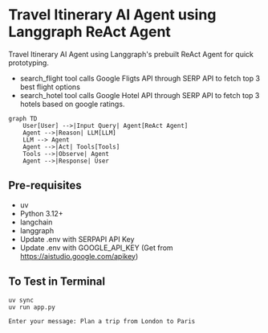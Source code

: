# Travel Itinerary AI Agent using Langgraph ReAct Agent
Travel Itinerary AI Agent using Langgraph's prebuilt ReAct Agent for quick prototyping.
- search_flight tool calls Google Fligts API through SERP API to fetch top 3 best flight options
- search_hotel tool calls Google Hotel API through SERP API to fetch top 3 hotels based on google ratings.

```mermaid
graph TD
    User[User] -->|Input Query| Agent[ReAct Agent]
    Agent -->|Reason| LLM[LLM]
    LLM --> Agent
    Agent -->|Act| Tools[Tools]
    Tools -->|Observe| Agent
    Agent -->|Response| User
```

## Pre-requisites
- uv
- Python 3.12+
- langchain
- langgraph
- Update .env with SERPAPI API Key
- Update .env with GOOGLE_API_KEY (Get from https://aistudio.google.com/apikey)

## To Test in Terminal
```
uv sync
uv run app.py

Enter your message: Plan a trip from London to Paris
```
